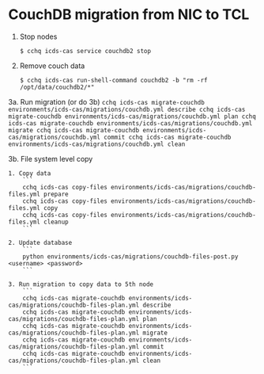# CouchDB migration from NIC to TCL

1. Stop nodes

    ```
    $ cchq icds-cas service couchdb2 stop
    ```

2. Remove couch data

    ```
    $ cchq icds-cas run-shell-command couchdb2 -b "rm -rf /opt/data/couchdb2/*"
    ```

3a. Run migration (or do 3b)
    ```
    cchq icds-cas migrate-couchdb environments/icds-cas/migrations/couchdb.yml describe
    cchq icds-cas migrate-couchdb environments/icds-cas/migrations/couchdb.yml plan
    cchq icds-cas migrate-couchdb environments/icds-cas/migrations/couchdb.yml migrate
    cchq icds-cas migrate-couchdb environments/icds-cas/migrations/couchdb.yml commit
    cchq icds-cas migrate-couchdb environments/icds-cas/migrations/couchdb.yml clean
    ```

3b. File system level copy

    1. Copy data
        ```
        cchq icds-cas copy-files environments/icds-cas/migrations/couchdb-files.yml prepare
        cchq icds-cas copy-files environments/icds-cas/migrations/couchdb-files.yml copy
        cchq icds-cas copy-files environments/icds-cas/migrations/couchdb-files.yml cleanup
        ```
    
    2. Update database
        ```
        python environments/icds-cas/migrations/couchdb-files-post.py <username> <password>
        ```
    
    3. Run migration to copy data to 5th node
        ```
        cchq icds-cas migrate-couchdb environments/icds-cas/migrations/couchdb-files-plan.yml describe
        cchq icds-cas migrate-couchdb environments/icds-cas/migrations/couchdb-files-plan.yml plan
        cchq icds-cas migrate-couchdb environments/icds-cas/migrations/couchdb-files-plan.yml migrate
        cchq icds-cas migrate-couchdb environments/icds-cas/migrations/couchdb-files-plan.yml commit
        cchq icds-cas migrate-couchdb environments/icds-cas/migrations/couchdb-files-plan.yml clean
        ```
